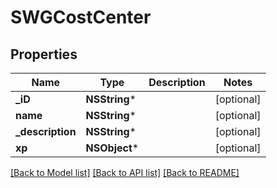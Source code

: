 # SWGCostCenter

## Properties
Name | Type | Description | Notes
------------ | ------------- | ------------- | -------------
**_iD** | **NSString*** |  | [optional] 
**name** | **NSString*** |  | [optional] 
**_description** | **NSString*** |  | [optional] 
**xp** | **NSObject*** |  | [optional] 

[[Back to Model list]](../README.md#documentation-for-models) [[Back to API list]](../README.md#documentation-for-api-endpoints) [[Back to README]](../README.md)


